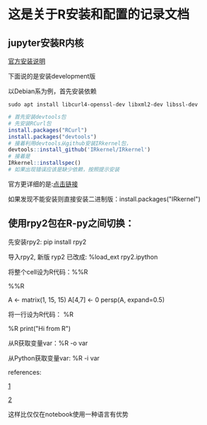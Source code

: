 # 这是关于R安装和配置的记录文档
## jupyter安装R内核
[官方安装说明](https://github.com/jupyter/jupyter/wiki/Jupyter-kernels)

下面说的是安装development版

以Debian系为例，首先安装依赖

```shell
sudo apt install libcurl4-openssl-dev libxml2-dev libssl-dev 

```



```R
# 首先安装devtools包
# 先安装RCurl包
install.packages("RCurl")
install.packages("devtools")
# 接着利用devtools从github安装IRkernel包，
devtools::install_github('IRkernel/IRkernel')
# 接着是
IRkernel::installspec()
# 如果出现错误应该是缺少依赖，按照提示安装

```
官方更详细的是:[点击链接](https://irkernel.github.io/installation/#devel-panel)

如果发现不能安装则直接安装二进制版：install.packages("IRkernel")


## 使用rpy2包在R-py之间切换：

先安装rpy2: pip install rpy2

导入rpy2, 新版 ryp2 已改成: %load_ext rpy2.ipython

将整个cell设为R代码：%%R

%%R

A <- matrix(1, 15, 15) A[4,7] <- 0 persp(A, expand=0.5)

将一行设为R代码： %R

%R print("Hi from R")

从R获取变量var：%R -o var

从Python获取变量var: %R -i var

references:

[1](http://news.hiapk.com/internet/s593427f2c668.html)

[2](http://nbviewer.jupyter.org/github/yenlung/Computing-Life-with-Computers/blob/master/Topic_R%20in%20IPython.ipynb#)

这样比仅仅在notebook使用一种语言有优势